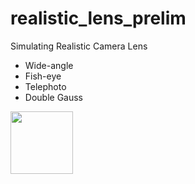realistic_lens_prelim
=====================

Simulating Realistic Camera Lens
* Wide-angle
* Fish-eye
* Telephoto
* Double Gauss

<img src="fisheye_lens.png" width=100px>
